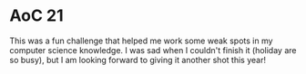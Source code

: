 # AoC 21

This was a fun challenge that helped me work some weak spots in my computer science knowledge. I was sad when I couldn't finish it (holiday are so busy), but I am looking forward to giving it another shot this year!
